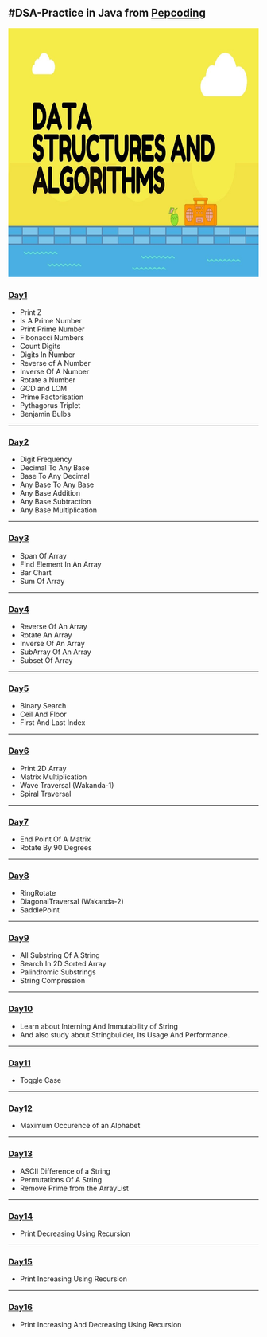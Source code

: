 ## #DSA-Practice in Java from [Pepcoding](https://www.pepcoding.com/resources/online-java-foundation)

  <img src="https://github.com/bhavesh1129/DSA-Practice/blob/main/DSA.jpeg" width="1000" height="500"/>

### [Day1](https://github.com/bhavesh1129/DSA-Practice/tree/main/Day1)
  - Print Z
  - Is A Prime Number
  - Print Prime Number
  - Fibonacci Numbers
  - Count Digits
  - Digits In Number
  - Reverse of A Number
  - Inverse Of A Number
  - Rotate a Number
  - GCD and LCM
  - Prime Factorisation
  - Pythagorus Triplet
  - Benjamin Bulbs

- - - -

### [Day2](https://github.com/bhavesh1129/DSA-Practice/tree/main/Day2)
  - Digit Frequency
  - Decimal To Any Base
  - Base To Any Decimal
  - Any Base To Any Base
  - Any Base Addition
  - Any Base Subtraction
  - Any Base Multiplication

- - - -


### [Day3](https://github.com/bhavesh1129/DSA-Practice/tree/main/Day3)
  - Span Of Array 
  - Find Element In An Array 
  - Bar Chart
  - Sum Of Array

- - - -

### [Day4](https://github.com/bhavesh1129/DSA-Practice/tree/main/Day4)
  - Reverse Of An Array
  - Rotate An Array
  - Inverse Of An Array
  - SubArray Of An Array
  - Subset Of Array

- - - -

### [Day5](https://github.com/bhavesh1129/DSA-Practice/tree/main/Day5)
  - Binary Search
  - Ceil And Floor
  - First And Last Index

- - - -


### [Day6](https://github.com/bhavesh1129/DSA-Practice/tree/main/Day6)
  - Print 2D Array
  - Matrix Multiplication
  - Wave Traversal (Wakanda-1)
  - Spiral Traversal

- - - -


### [Day7](https://github.com/bhavesh1129/DSA-Practice/tree/main/Day7)
  - End Point Of A Matrix
  - Rotate By 90 Degrees

- - - -

### [Day8](https://github.com/bhavesh1129/DSA-Practice/tree/main/Day8)
  - RingRotate
  - DiagonalTraversal (Wakanda-2)
  - SaddlePoint

- - - -

### [Day9](https://github.com/bhavesh1129/DSA-Practice/tree/main/Day9)
  - All Substring Of A String
  - Search In 2D Sorted Array
  - Palindromic Substrings
  - String Compression

- - - -

### [Day10](https://www.pepcoding.com/resources/online-java-foundation/string,-string-builder-and-arraylist)
  - Learn about Interning And Immutability of String
  - And also study about Stringbuilder, Its Usage And Performance.

- - - -


### [Day11](https://github.com/bhavesh1129/DSA-Practice/tree/main/Day11)
  - Toggle Case

- - - - 

### [Day12](https://github.com/bhavesh1129/DSA-Practice/tree/main/Day12)
  - Maximum Occurence of an Alphabet
- - - - 

### [Day13](https://github.com/bhavesh1129/DSA-Practice/tree/main/Day13)
  - ASCII Difference of a String
  - Permutations Of A String
  - Remove Prime from the ArrayList

- - - - 


### [Day14](https://github.com/bhavesh1129/DSA-Practice/tree/main/Day14)
  - Print Decreasing Using Recursion

- - - -

### [Day15](https://github.com/bhavesh1129/DSA-Practice/tree/main/Day15)
  - Print Increasing Using Recursion

- - - -

### [Day16](https://github.com/bhavesh1129/DSA-Practice/tree/main/Day16)
  - Print Increasing And Decreasing Using Recursion

